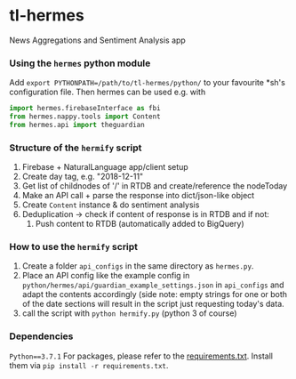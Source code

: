 # tl-hermes
News Aggregations and Sentiment Analysis app

### Using the `hermes` python module
Add `export PYTHONPATH=/path/to/tl-hermes/python/` to your favourite *sh's configuration file. Then hermes can be used e.g. with
```Python
import hermes.firebaseInterface as fbi
from hermes.nappy.tools import Content
from hermes.api import theguardian
```

### Structure of the `hermify` script
  1. Firebase + NaturalLanguage app/client setup
  2. Create day tag, e.g. "2018-12-11"
  3. Get list of childnodes of '/' in RTDB and create/reference the nodeToday
  4. Make an API call + parse the response into dict/json-like object
  5. Create `Content` instance & do sentiment analysis
  6. Deduplication -> check if content of response is in RTDB and if not:
     1. Push content to RTDB (automatically added to BigQuery)

### How to use the `hermify` script
  1. Create a folder `api_configs` in the same directory as `hermes.py`. 
  2. Place an API config like the example config in `python/hermes/api/guardian_example_settings.json` in `api_configs` and adapt the contents accordingly (side note: empty strings for one or both of the date sections will result in the script just requesting today's data.
  3. call the script with `python hermify.py` (python 3 of course)

### Dependencies
`Python==3.7.1`
For packages, please refer to the [requirements.txt](python/requirements.txt). Install them via `pip install -r requirements.txt`.
